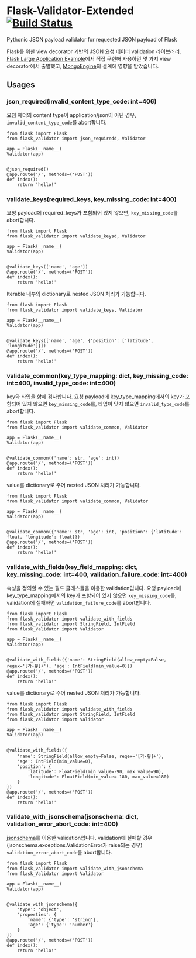 # Flask-Validator-Extended [![Build Status](https://travis-ci.org/JoMingyu/Flask-Validator.svg?branch=master)](https://travis-ci.org/JoMingyu/Flask-Validator)
Pythonic JSON payload validator for requested JSON payload of Flask

Flask를 위한 view decorator 기반의 JSON 요청 데이터 validation 라이브러리. [Flask Large Application Example](https://github.com/JoMingyu/Flask-Large-Application-Example)에서 직접 구현해 사용하던 몇 가지 view decorator에서 출발했고, [MongoEngine](https://github.com/MongoEngine/mongoengine)의 설계에 영향을 받았습니다.

## Usages
### json_required(invalid_content_type_code: int=406)
요청 헤더의 content type이 application/json이 아닌 경우, `invalid_content_type_code`를 abort합니다.

```
from flask import Flask
from flask_validator import json_requiredd, Validator

app = Flask(__name__)
Validator(app)


@json_required()
@app.route('/', methods=('POST'))
def index():
    return 'hello!'
```

### validate_keys(required_keys, key_missing_code: int=400)
요청 payload에 required_keys가 포함되어 있지 않으면, `key_missing_code`를 abort합니다.

```
from flask import Flask
from flask_validator import validate_keysd, Validator

app = Flask(__name__)
Validator(app)


@validate_keys(['name', 'age'])
@app.route('/', methods=('POST'))
def index():
    return 'hello!'
```

Iterable 내부의 dictionary로 nested JSON 처리가 가능합니다.

```
from flask import Flask
from flask_validator import validate_keys, Validator

app = Flask(__name__)
Validator(app)


@validate_keys(['name', 'age', {'position': ['latitude', 'longitude']}])
@app.route('/', methods=('POST'))
def index():
    return 'hello!'
```

### validate_common(key_type_mapping: dict, key_missing_code: int=400, invalid_type_code: int=400)
key와 타입을 함께 검사합니다. 요청 payload에 key_type_mapping에서의 key가 포함되어 있지 않으면 `key_missing_code`를, 타입이 맞지 않으면 `invalid_type_code`를 abort합니다.

```
from flask import Flask
from flask_validator import validate_common, Validator

app = Flask(__name__)
Validator(app)


@validate_common({'name': str, 'age': int})
@app.route('/', methods=('POST'))
def index():
    return 'hello!'
```

value를 dictionary로 주어 nested JSON 처리가 가능합니다.

```
from flask import Flask
from flask_validator import validate_common, Validator

app = Flask(__name__)
Validator(app)


@validate_common({'name': str, 'age': int, 'position': {'latitude': float, 'longitude': float}})
@app.route('/', methods=('POST'))
def index():
    return 'hello!'
```

### validate_with_fields(key_field_mapping: dict, key_missing_code: int=400, validation_failure_code: int=400)
속성을 정의할 수 있는 필드 클래스들을 이용한 validation입니다. 요청 payload에 key_type_mapping에서의 key가 포함되어 있지 않으면 `key_missing_code`를, validation에 실패하면 `validation_failure_code`를 abort합니다.

```
from flask import Flask
from flask_validator import validate_with_fields
from flask_validator import StringField, IntField
from flask_Validator import Validator

app = Flask(__name__)
Validator(app)


@validate_with_fields({'name': StringField(allow_empty=False, regex='[가-힇]+'), 'age': IntField(min_value=0)})
@app.route('/', methods=('POST'))
def index():
    return 'hello!'
```

value를 dictionary로 주어 nested JSON 처리가 가능합니다.

```
from flask import Flask
from flask_validator import validate_with_fields
from flask_validator import StringField, IntField
from flask_Validator import Validator

app = Flask(__name__)
Validator(app)


@validate_with_fields({
    'name': StringField(allow_empty=False, regex='[가-힇]+'),
    'age': IntField(min_value=0),
    'position': {
        'latitude': FloatField(min_value=-90, max_value=90),
        'longitude': FloatField(min_value=-180, max_value=180)
    }
})
@app.route('/', methods=('POST'))
def index():
    return 'hello!'
```

### validate_with_jsonschema(jsonschema: dict, validation_error_abort_code: int=400)
[jsonschema](https://github.com/Julian/jsonschema)를 이용한 validation입니다. validation에 실패할 경우(jsonschema.exceptions.ValidationError가 raise되는 경우) `validation_error_abort_code`를 abort합니다.

```
from flask import Flask
from flask_validator import validate_with_jsonschema
from flask_Validator import Validator

app = Flask(__name__)
Validator(app)


@validate_with_jsonschema({
    'type': 'object',
    'properties': {
        'name': {'type': 'string'},
        'age': {'type': 'number'}
    }
})
@app.route('/', methods=('POST'))
def index():
    return 'hello!'
```
